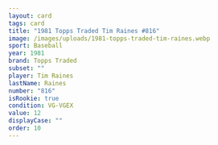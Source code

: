 ```yaml
---
layout: card
tags: card
title: "1981 Topps Traded Tim Raines #816"
image: /images/uploads/1981-topps-traded-tim-raines.webp
sport: Baseball
year: 1981
brand: Topps Traded
subset: ""
player: Tim Raines
lastName: Raines
number: "816"
isRookie: true
condition: VG-VGEX
value: 12
displayCase: ""
order: 10
---
```

